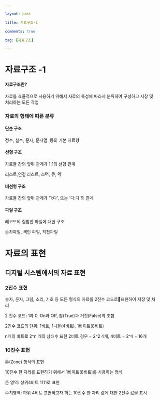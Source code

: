 ```yaml
---

layout: post

title: 자료구조-1

comments: true

tag: [자료구조]

---
```


자료구조 -1
===========

#### 자료구조란?

자료를 효율적으로 사용하기 위해서 자료의 특성에 따라서 분류하여 구성하고 저장 및 처리하는 모든 작업

### 자료의 형태에 따른 분류

#### 단순 구조

정수, 실수, 문자, 문자열 ,등의 기본 자료형

#### 선형 구조

자료들 간의 앞뒤 관계가 1:1의 선형 관계

리스트,연결 리스트, 스택, 큐, 덱

#### 비선형 구조

자료들 간의 앞뒤 관계가 '1:다', 또는 '다:다'의 관계

#### 파일 구조

레코드의 집합인 파일에 대한 구조

순차파일, 색인 파일, 직접파일

자료의 표현
===========

디지털 시스템에서의 자료 표현
-----------------------------

### 2진수 표현

숫자, 문자, 그림, 소리, 기호 등 모든 형식의 자료를 2진수 코드로표현하여 저장 및 처리

2 진수 코드: 1과 0, On과 Off, 참(True)과 거짓(False)의 조합

2진수 코드의 단위: 1비트, 1니블(4비트), 1바이트(8비트)

n개의 비트로 2^n 개의 상태수 표현 2비트 경우 = 2^2 4개, 4비트 = 2^4 = 16개

### 10진수 표현

존(Zone) 형식의 표현

10진수 한 자리를 표현하기 위해서 1바이트(8비트)를 사용하는 형식

존 영역: 상위4비트 1111로 표현

수치영역: 하위 4비트 표현하고자 하는 10진수 한 자리 값에 대한 2진수 값을 표시
